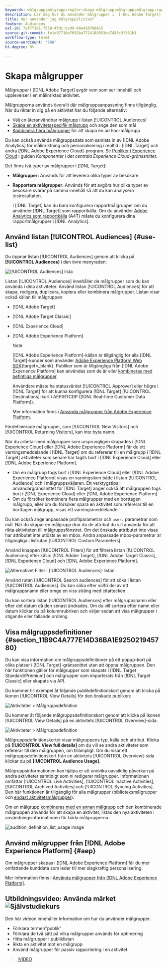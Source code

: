 ```yaml
---
keywords: målgrupp;målgruppsregler;skapa målgrupp;målgrupp;målgrupp;rapportmålgrupp;segment;anpassade profilparametrar;målgruppsdefinition;målgruppslista
description: Lär dig hur du använder målgrupper i  [!DNL Adobe Target].
title: Hur använder jag målgruppslistan?
feature: Audiences
exl-id: 7af7f101-f550-4fdc-bcd9-90e4107b0415
source-git-commit: fe1e97710e7692ba7724103853ed7438c3f361b1
workflow-type: tm+mt
source-wordcount: '760'
ht-degree: 0%

---
```


# Skapa målgrupper

Målgrupper i [!DNL Adobe Target] avgör vem som ser innehåll och upplevelser i en målinriktad aktivitet.

Målgrupperna används överallt där målgruppsanpassning finns tillgänglig. När du riktar in dig på en aktivitet har du följande alternativ:

* Välj en återanvändbar målgrupp i listan [!UICONTROL Audiences]
* [Skapa en aktivitetsspecifik målgrupp](/help/main/c-target/creating-activity-only-audience.md) och ange den som mål
* [Kombinera flera målgrupper](/help/main/c-target/combining-multiple-audiences.md#concept_A7386F1EA4394BD2AB72399C225981E5) för att skapa en ad hoc-målgrupp

Du kan också använda målgruppsdata som samlats in av [!DNL Adobe Analytics] för målinriktning och personalisering i realtid i [!DNL Target] och andra [!DNL Adobe Experience Cloud]-program. Se [Publiker i Experience Cloud](https://experienceleague.adobe.com/docs/core-services/interface/audiences/audience-library.html?lang=sv-SE) i guiden *Komponenter i det centrala Experience Cloud-gränssnittet*.

Det finns två typer av målgrupper i [!DNL Target]:

* **Målgrupper:** Används för att leverera olika typer av besökare.
* **Rapportera målgrupper:** Används för att avgöra hur olika typer av besökare svarar på samma innehåll så att du kan analysera testresultaten.

  I [!DNL Target] kan du bara konfigurera rapportmålgrupper om du använder [!DNL Target] som rapportkälla. Om du använder [Adobe Analytics som rapportkälla](/help/main/c-integrating-target-with-mac/a4t/a4t.md) (A4T) måste du konfigurera dina rapportmålgrupper i [!DNL Analytics].

## Använd listan [!UICONTROL Audiences] {#use-list}

Du öppnar listan [!UICONTROL Audiences] genom att klicka på **[!UICONTROL Audiences]** i den övre menyraden:

![[!UICONTROL Audiences] lista ](assets/audiences_list.png)

Listan [!UICONTROL Audiences] innehåller de målgrupper som du kan använda i dina aktiviteter. Använd listan [!UICONTROL Audiences] för att skapa, redigera, duplicera, kopiera eller kombinera målgrupper. Listan visar också källan till målgruppen:

* [!DNL Adobe Target]
* [!DNL Adobe Target Classic]
* [!DNL Experience Cloud]
* [!DNL Adobe Experience Platform]

  >[!NOTE]
  >
  >[!DNL Adobe Experience Platform]-källan är tillgänglig för alla [!DNL Target]-kunder som använder [Adobe Experience Platform Web SDK](https://experienceleague.adobe.com/docs/target-dev/developer/client-side/aep-web-sdk.html?lang=sv-SE){target=_blank}. Publiker som är tillgängliga från [!DNL Adobe Experience Platform] kan användas som de är eller [kombineras med befintliga målgrupper](/help/main/c-target/combining-multiple-audiences.md).
  >
  >Användare måste ha statusvärdet [!UICONTROL Approver] eller högre i [!DNL Target] för att kunna konfigurera [!DNL Target] [!UICONTROL Destinations]-kort i AEP/RTCDP ([!DNL Real-time Customer Data Platform]).
  >
  >Mer information finns i [Använda målgrupper från Adobe Experience Platform](#aep).

Fördefinierade målgrupper, som [!UICONTROL New Visitors] och [!UICONTROL Returning Visitors], kan inte byta namn.

När du arbetar med målgrupper som ursprungligen skapades i [!DNL Experience Cloud] eller [!DNL Adobe Experience Platform] får du ett varningsmeddelande i [!DNL Target] om du refererar till en målgrupp i [!DNL Target] aktiviteter som senare har tagits bort i [!DNL Experience Cloud] eller [!DNL Adobe Experience Platform].

* Om en målgrupp togs bort i [!DNL Experience Cloud] eller [!DNL Adobe Experience Platform] visas en varningsikon både i listan [!UICONTROL Audience] och i målgruppsväljaren. Ett verktygstips i användargränssnittet för [!DNL Target] anger också att målgruppen togs bort i [!DNL Experience Cloud] eller [!DNL Adobe Experience Platform].
* Om du försöker kombinera flera målgrupper med en borttagen målgrupp, eller om du försöker spara en aktivitet som refererar till en borttagen målgrupp, visas ett varningsmeddelande.

Du kan också ange anpassade profilparametrar och `user.` parametrar som mål. När du skapar en målgrupp drar du de attribut du vill använda för att rikta aktiviteten till målgruppsfönstret. Om det önskade attributet inte visas har attributet inte utlösts av en mbox. Andra anpassade mbox-parametrar är tillgängliga i listrutan [!UICONTROL Custom Parameters].

Använd knappen [!UICONTROL Filters] för att filtrera listan [!UICONTROL Audiences] efter källa: [!DNL Adobe Target], [!DNL Adobe Target Classic], [!DNL Experience Cloud] och [!DNL Adobe Experience Platform].

![Alternativet Filter i [!UICONTROL Audiences]-listan](assets/filters.png)

Använd rutan [!UICONTROL Search audiences] för att söka i listan [!UICONTROL Audiences]. Du kan söka efter valfri del av ett målgruppsnamn eller omge en viss sträng med citattecken.

Du kan sortera listan [!UICONTROL Audiences] efter målgruppsnamn eller efter det datum då den senast ändrades. Om du vill sortera efter namn eller datum klickar du på kolumnrubriken och väljer sedan att visa målgrupper i stigande eller fallande ordning.

## Visa målgruppsdefinitioner {#section_11B9C4A777E14D36BA1E925021945780}

Du kan visa information om målgruppsdefinitioner på ett popup-kort på olika platser i [!DNL Target]-gränssnittet utan att öppna målgruppen. Den här funktionen gäller för målgrupper som skapats i [!DNL Target Standard/Premium] och målgrupper som importerats från [!DNL Target Classic] eller skapats via API.

Du kommer till exempel åt följande publikdefinitionskort genom att klicka på ikonen [!UICONTROL View Details] för den önskade publiken:

![Aktiviteter > Målgruppsdefinition](assets/audience_definition_list.png)

Du kommer åt följande målgruppsdefinitionskort genom att klicka på ikonen [!UICONTROL View Details] på en aktivitets [!UICONTROL Overview]-sida:

![Aktiviteter > Målgruppsdefinition](assets/view-details-activity-overview.png)

Målgruppsdefinitionskortet visar målgruppens typ, källa och attribut. Klicka på **[!UICONTROL View full details]** om du vill se andra aktiviteter som refererar till den målgruppen, om tillämpligt. Om du visar ett målgruppsdefinitionskort från en aktivitets [!UICONTROL Overview]-sida klickar du på **[!UICONTROL Audience Usage]**.

Målgruppsinformationen kan hjälpa er att undvika oavsiktlig påverkan på andra aktiviteter samtidigt som ni redigerar målgrupper. Informationen omfattar [!UICONTROL Live Activities], [!UICONTROL Inactive Activities], [!UICONTROL Archived Activities] och [!UICONTROL Syncing Activities]. Den här funktionen är tillgänglig för alla målgrupper (biblioteksmålgrupper och [endast aktivitetsmålgrupper](/help/main/c-target/creating-activity-only-audience.md#concept_A6BADCF530ED4AE1852E677FEBE68483)).

Om en målgrupp [kombineras med en annan målgrupp](/help/main/c-target/combining-multiple-audiences.md) och den kombinerade målgruppen används för att skapa en aktivitet, listas den nya aktiviteten i användningsinformationen för båda målgrupperna.

![audition_definition_list_usage image](assets/audience_definition_list_usage.png)

<!--The following audience definition card is for an audience imported from the Adobe Experience Cloud. In this instance, the audience was imported from Adobe Audience Manager (AAM).

![Usage tab on Audience Definition card](assets/audience_definition_mc.png)

The following details are available for these imported audience types:

| Audience Type | Details |
|--- |--- |
|Mobile audience|Marketing Name, Vendor, and Model.<br>The `matches | does not match` operator displays instead of `equals | does not equal`<br>![Imported Mobile Audience](/help/main/c-target/c-audiences/assets/imported_mobile_audience.png).|
|Visitor-behavior audience|**user.categoryAffinity:** `categoryAffinity` with `FAVORITE` parameter.<br>![Imported Category Affinity](/help/main/c-target/c-audiences/assets/imported_category_affinity.png)<br>**Monitoring:** Monitoring service equals true.<br>**No Monitoring Service:** Monitoring service equals false.<br>![Imported Monitoring](/help/main/c-target/c-audiences/assets/imported_monitoring.png)|
|Audiences using the NOT operator|**Single Rule:** Target displays the audience in the format `[All Visitor AND [NOT [rule]`. Single NOT rule displays with AND with `AllVisitor` audience.<br>![Imported Not Audience](/help/main/c-target/c-audiences/assets/imported_not_audience.png)|

Keep the following points in mind as you work with imported audiences:

* Expression target audiences are no longer supported in Target Standard/Premium. 
* Target Standard/Premium does not support some deprecated audiences or has improved operators for ease of use. Because of this, the definition of an imported audience, although working as per definition, does not mean that same is now available for creation in the Standard/Premium interface. For example, Social Audiences are visible with their rules but Target Standard/Premium does not allow social audiences to be created.-->

## Använd målgrupper från [!DNL Adobe Experience Platform] {#aep}

Om målgrupper skapas i [!DNL Adobe Experience Platform] får du mer omfattande kunddata som leder till mer slagkraftig personalisering.

Mer information finns i [Använda målgrupper från [!DNL Adobe Experience Platform]](/help/main/c-integrating-target-with-mac/integrating-with-rtcdp.md#aep).

## Utbildningsvideo: Använda märket ![Självstudiekurs](/help/main/assets/tutorial.png)

Den här videon innehåller information om hur du använder målgrupper.

* Förklara termen&quot;publik&quot;
* Förklara de två sätt på vilka målgrupper används för optimering
* Hitta målgrupper i publiklistan
* Rikta en aktivitet mot en målgrupp
* Använd målgrupper för passiv rapportering i en aktivitet

>[!VIDEO](https://video.tv.adobe.com/v/17398)
